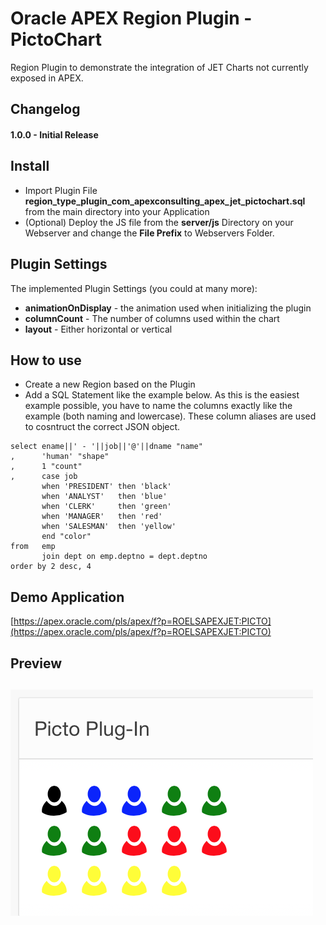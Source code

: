 # Oracle APEX Region Plugin - PictoChart
Region Plugin to demonstrate the integration of JET Charts not currently exposed in APEX.


## Changelog

#### 1.0.0 - Initial Release


## Install

- Import Plugin File **region_type_plugin_com_apexconsulting_apex_jet_pictochart.sql** from the main directory into your Application
- (Optional) Deploy the JS file from the **server/js** Directory on your Webserver and change the **File Prefix** to Webservers Folder.


## Plugin Settings

The implemented Plugin Settings (you could at many more):
- **animationOnDisplay** - the animation used when initializing the plugin
- **columnCount** - The number of columns used within the chart
- **layout** - Either horizontal or vertical

## How to use
- Create a new Region based on the Plugin
- Add a SQL Statement like the example below. As this is the easiest example possible, you have to name the columns exactly like the example (both naming and lowercase). These column aliases are used to cosntruct the correct JSON object.
```
select ename||' - '||job||'@'||dname "name"
,      'human' "shape"
,      1 "count"
,      case job
       when 'PRESIDENT' then 'black'
       when 'ANALYST'   then 'blue'
       when 'CLERK'     then 'green'
       when 'MANAGER'   then 'red'
       when 'SALESMAN'  then 'yellow'
       end "color"
from   emp
       join dept on emp.deptno = dept.deptno
order by 2 desc, 4
```

## Demo Application
[https://apex.oracle.com/pls/apex/f?p=ROELSAPEXJET:PICTO](https://apex.oracle.com/pls/apex/f?p=ROELSAPEXJET:PICTO)


## Preview
## ![](https://github.com/APEXGru/JET-PictoChart/blob/master/preview.png)
